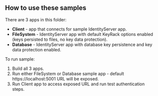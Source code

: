 ## How to use these samples

There are 3 apps in this folder:
- **Client** - app that connects for sample IdentityServer app.
- **FileSystem** - IdentityServer app with default KeyRack options enabled (keys persisted to files, no key data protection).
- **Database** - IdentityServer app with database key persistence and key data protection enabled.

To run sample:
1. Build all 3 apps.
2. Run either FileSystem or Database sample app - default https://localhost:5001 URL will be exposed.
3. Run Client app to access exposed URL and run test authentication steps.
